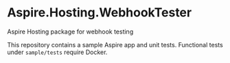 # Aspire.Hosting.WebhookTester
Aspire Hosting package for webhook testing

This repository contains a sample Aspire app and unit tests.
Functional tests under `sample/tests` require Docker.
